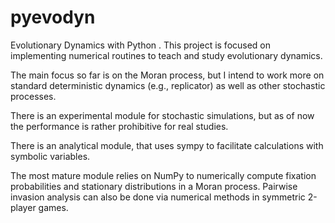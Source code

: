 pyevodyn
========

Evolutionary Dynamics with Python . This project is focused on implementing numerical routines to teach and study evolutionary dynamics.

The main focus so far is on the Moran process, but I intend to work more on standard deterministic dynamics (e.g., replicator) as well as other stochastic processes.

There is an experimental module for stochastic simulations, but as of now the performance is rather prohibitive for real studies.

There is an analytical module, that uses sympy to facilitate calculations with symbolic variables.

The most mature module relies on NumPy to numerically compute fixation probabilities and stationary distributions in a Moran process. Pairwise invasion analysis can also be done via numerical methods in symmetric 2-player games.



